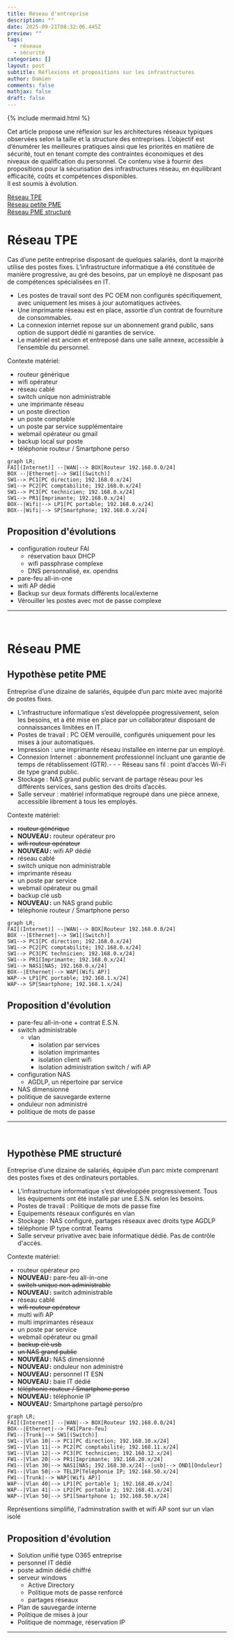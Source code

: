 ```yaml
---
title: Réseau d'entreprise
description: ""
date: 2025-09-21T08:32:06.445Z
preview: ""
tags:
  - réseaux
  - sécurité
categories: []
layout: post
subtitle: Réflexions et propositions sur les infrastructures
author: Damien
comments: false
mathjax: false
draft: false
---
```

{% include mermaid.html %}

Cet article propose une réflexion sur les architectures réseaux typiques observées selon la taille et la structure des entreprises. L’objectif est d’énumérer les meilleures pratiques ainsi que les priorités en matière de sécurité, tout en tenant compte des contraintes économiques et des niveaux de qualification du personnel. Ce contenu vise à fournir des propositions pour la sécurisation des infrastructures réseau, en équilibrant efficacité, coûts et compétences disponibles.  
Il est soumis à évolution.

[Réseau TPE](#réseau-tpe)  
[Réseau petite PME](#hypothèse-petite-pme)  
[Réseau PME structuré](#hypothèse-pme-structuré)

# Réseau TPE

Cas d’une petite entreprise disposant de quelques salariés, dont la majorité utilise des postes fixes.
L’infrastructure informatique a été constituée de manière progressive, au gré des besoins, par un employé ne disposant pas de compétences spécialisées en IT.
- Les postes de travail sont des PC OEM non configurés spécifiquement, avec uniquement les mises à jour automatiques activées.
- Une imprimante réseau est en place, assortie d’un contrat de fourniture de consommables.
- La connexion internet repose sur un abonnement grand public, sans option de support dédié ni garanties de service.
- Le matériel est ancien et entreposé dans une salle annexe, accessible à l’ensemble du personnel.

Contexte matériel:
- routeur générique
- wifi opérateur
- réseau cablé
- switch unique non administrable
- une imprimante réseau
- un poste direction
- un poste comptable
- un poste par service supplémentaire
- webmail opérateur ou gmail
- backup local sur poste
- téléphonie routeur / Smartphone perso

```mermaid
graph LR;
FAI[(Internet)] --|WAN|--> BOX[Routeur 192.168.0.0/24]
BOX --|Ethernet|--> SW1[(Switch)]
SW1--> PC1[PC direction; 192.168.0.x/24]
SW1--> PC2[PC comptabilité; 192.168.0.x/24]
SW1--> PC3[PC technicien; 192.168.0.x/24]
SW1--> PR1[Imprimante; 192.168.0.x/24]
BOX--|Wifi|--> LP1[PC portable; 192.168.0.x/24]
BOX--|Wifi|--> SP[Smartphone; 192.168.0.x/24]
```

## Proposition d'évolutions

- configuration routeur FAI
  - réservation baux DHCP
  - wifi passphrase complexe
  - DNS personnalisé, ex. opendns
- pare-feu all-in-one
- wifi AP dédié
- Backup sur deux formats différents local/externe
- Vérouiller les postes avec mot de passe complexe
  
---
<br>

# Réseau PME

## Hypothèse petite PME

Entreprise d’une dizaine de salariés, équipée d’un parc mixte avec majorité de postes fixes.
- L’infrastructure informatique s’est développée progressivement, selon les besoins, et a été mise en place par un collaborateur disposant de connaissances limitées en IT.
- Postes de travail : PC OEM verouillé, configurés uniquement pour les mises à jour automatiques.
- Impression : une imprimante réseau installée en interne par un employé.
- Connexion Internet : abonnement professionnel incluant une garantie de temps de rétablissement (GTR).- - - Réseau sans fil : point d’accès Wi-Fi de type grand public.
- Stockage : NAS grand public servant de partage réseau pour les différents services, sans gestion des droits d’accès.
- Salle serveur : matériel informatique regroupé dans une pièce annexe, accessible librement à tous les employés.

Contexte matériel:
- ~~routeur générique~~
- **NOUVEAU :** routeur opérateur pro
- ~~wifi routeur opérateur~~
- **NOUVEAU :** wifi AP dédié
- réseau cablé
- switch unique non administrable
- imprimante réseau
- un poste par service
- webmail opérateur ou gmail
- backup clé usb
- **NOUVEAU :** un NAS grand public
- téléphonie routeur / Smartphone perso

```mermaid
graph LR;
FAI[(Internet)] --|WAN|--> BOX[Routeur 192.168.0.0/24]
BOX --|Ethernet|--> SW1[(Switch)]
SW1--> PC1[PC direction; 192.168.0.x/24]
SW1--> PC2[PC comptabilité; 192.168.0.x/24]
SW1--> PC3[PC technicien; 192.168.0.x/24]
SW1--> PR1[Imprimante; 192.168.0.x/24]
SW1--> NAS1[NAS; 192.168.0.x/24]
BOX--|Ethernet|--> WAP[(Wifi AP)]
WAP--> LP1[PC portable; 192.168.1.x/24]
WAP--> SP[Smartphone; 192.168.1.x/24]
```

## Proposition d'évolution

- pare-feu all-in-one + contrat E.S.N.
- switch administrable
  - vlan
    - isolation par services
    - isolation imprimantes
    - isolation client wifi
    - isolation administration switch / wifi AP
- configuration NAS
  - AGDLP, un répertoire par service
- NAS dimensionné
- politique de sauvegarde externe
- onduleur non administré
- politique de mots de passe

---
<br>

## Hypothèse PME structuré

Entreprise d’une dizaine de salariés, équipée d’un parc mixte comprenant des postes fixes et des ordinateurs portables.
- L’infrastructure informatique s’est développée progressivement. Tous les équipements ont été installé par une E.S.N. selon les besoins.
- Postes de travail : Politique de mots de passe fixe
- Equipements réseaux configurés en vlan
- Stockage : NAS configuré, partages réseaux avec droits type AGDLP
- téléphonie IP type contrat Teams
- Salle serveur privative avec baie informatique dédié. Pas de contrôle d'accès.

Contexte matériel:
- routeur opérateur pro
- **NOUVEAU :** pare-feu all-in-one
- ~~switch unique non administrable~~
- **NOUVEAU :** switch administrable
- réseau cablé
- ~~wifi routeur opérateur~~
- multi wifi AP
- multi imprimantes réseaux
- un poste par service
- webmail opérateur ou gmail
- ~~backup clé usb~~
- ~~un NAS grand public~~
- **NOUVEAU :** NAS dimensionné
- **NOUVEAU :** onduleur non administré
- **NOUVEAU :** personnel IT ESN
- **NOUVEAU :** baie IT dédié
- ~~téléphonie routeur / Smartphone perso~~
- **NOUVEAU :** téléphonie IP
- **NOUVEAU :** Smartphone partagé perso/pro

```mermaid
graph LR;
FAI[(Internet)] --|WAN|--> BOX[Routeur 192.168.0.0/24]
BOX--|Ethernet|--> FW1[Pare-feu]
FW1--|Trunk|--> SW1[(Switch)]
SW1--|Vlan 10|--> PC1[PC direction; 192.168.10.x/24]
SW1--|Vlan 11|--> PC2[PC comptabilité; 192.168.11.x/24]
SW1--|Vlan 12|--> PC3[PC technicien; 192.168.12.x/24]
FW1--|Vlan 20|--> PR1[Imprimante; 192.168.20.x/24]
FW1--|Vlan 30|--> NAS1[NAS; 192.168.30.x/24]--|usb|--> OND1[Onduleur]
FW1--|Vlan 50|--> TELIP[Téléphonie IP; 192.168.50.x/24]
FW1--|Trunk|--> WAP[(Wifi AP)]
WAP--|Vlan 40|--> LP1[PC portable 1; 192.168.40.x/24]
WAP--|Vlan 41|--> LP2[PC portable 2; 192.168.41.x/24]
WAP--|Vlan 50|--> SP1[Smartphone 1; 192.168.50.x/24]
```
Représentions simplifié, l'adminstration swith et wifi AP sont sur un vlan isolé  

## Proposition d'évolution

- Solution unifié type O365 entreprise
- personnel IT dédié
- poste admin dédié chiffré
- serveur windows
  - Active Directory
  - Politique mots de passe renforcé
  - partages réseaux
- Plan de sauvegarde interne
- Politique de mises à jour
- Politique de nommage, réservation IP

---
<br>
